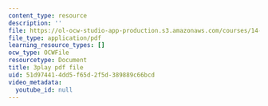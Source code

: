 ```yaml
---
content_type: resource
description: ''
file: https://ol-ocw-studio-app-production.s3.amazonaws.com/courses/14-01sc-principles-of-microeconomics-fall-2011/51d974414dd5f65d2f5d389889c66bcd_WbE2USh7RKI.pdf
file_type: application/pdf
learning_resource_types: []
ocw_type: OCWFile
resourcetype: Document
title: 3play pdf file
uid: 51d97441-4dd5-f65d-2f5d-389889c66bcd
video_metadata:
  youtube_id: null
---
```

